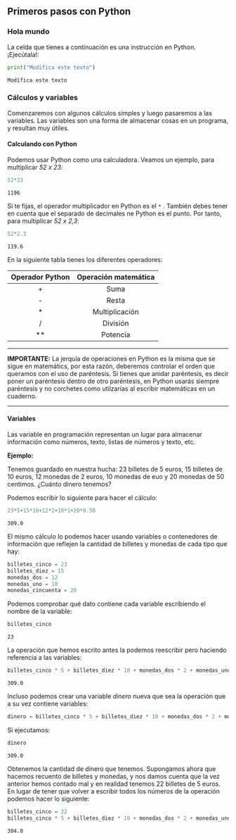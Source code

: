 
## Primeros pasos con Python
### Hola mundo
La celda que tienes a continuación es una instrucción en Python. ¡Ejecútala!:


```python
print("Modifica este texto")
```

    Modifica este texto


### Cálculos y variables
Comenzaremos con algunos cálculos simples y
luego pasaremos a las variables. Las variables son una forma de almacenar
cosas en un programa, y resultan muy útiles.

#### Calculando con Python

Podemos usar Python como una calculadora. Veamos un ejemplo, para multiplicar *52 x 23*:



```python
52*23
```




    1196



Si te fijas, el operador multiplicador en Python es el `*` . También debes tener en cuenta que el separado de decimales ne Python es el punto. Por tanto, para multiplicar *52 x 2,3*:


```python
52*2.3
```




    119.6



En la siguiente tabla tienes los diferentes operadores:

|Operador Python|Operación matemática|
|:-------------:|:------------------:|
|+              |Suma                |
|-              |Resta               |
|*              |Multiplicación      |
|/              |División            |
|**             |Potencia            |

___
**IMPORTANTE:** La jerquía de operaciones en Python es la misma que se sigue en matemátics, por esta razón, deberemos controlar el orden que queramos con el uso de paréntesis. Si tienes que anidar paréntesis, es decir poner un paréntesis dentro de otro paréntesis, en Python usarás siempre paréntesis y no corchetes como utilzarías al escribir matemáticas en un cuaderno.

***

#### Variables 

Las variable en programación representan un lugar para almacenar información como números, texto, listas de números y texto, etc.

**Ejemplo:**


Tenemos guardado en  nuestra hucha: 23 billetes de 5 euros, 15 billetes de 10 euros, 12 monedas de 2 euros, 10 monedas de euo y 20 monedas de 50 centimos. ¿Cuánto dinero tenemos?

Podemos escribir lo siguiente para hacer el cálculo:



```python
23*5+15*10+12*2+10*1+20*0.50
```




    309.0



El mismo cálculo lo podemos hacer usando variables o contenedores de información que reflejen la cantidad de billetes y monedas de cada tipo que hay:


```python
billetes_cinco = 23
billetes_diez = 15
monedas_dos = 12
monedas_uno = 10
monedas_cincuenta = 20
```

Podemos comprobar qué dato contiene cada variable escribiendo el nombre de la variable:


```python
billetes_cinco
```




    23



La operación que hemos escrito antes la podemos reescribir pero haciendo referencia a las variables:


```python
billetes_cinco * 5 + billetes_diez * 10 + monedas_dos * 2 + monedas_uno * 1 + monedas_cincuenta * 0.50
```




    309.0



Incluso podemos crear una variable *dinero* nueva que sea la operación que a su vez contiene variables:


```python
dinero = billetes_cinco * 5 + billetes_diez * 10 + monedas_dos * 2 + monedas_uno * 1 + monedas_cincuenta * 0.50
```

Si ejecutamos:


```python
dinero
```




    309.0



Obtenemos la cantidad de dinero que tenemos. Supongamos ahora que hacemos recuento de billetes y monedas, y nos damos cuenta que la vez anterior hemos contado mal y en realidad tenemos 22 billetes de 5 euros. En lugar de tener que volver a escribir todos los números de la operación podemos hacer lo siguiente:


```python
billetes_cinco = 22
billetes_cinco * 5 + billetes_diez * 10 + monedas_dos * 2 + monedas_uno * 1 + monedas_cincuenta * 0.50
```




    304.0


